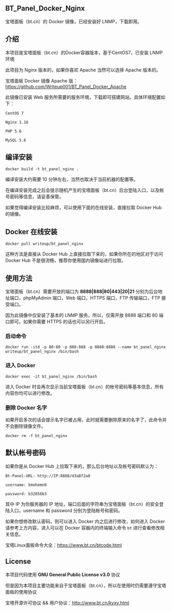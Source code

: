 ## BT_Panel_Docker_Nginx
宝塔面板（bt.cn）的 Docker 镜像，已经安装好 LNMP，下载即用。

## 介绍
本项目是宝塔面板（bt.cn）的Docker容器版本，基于CentOS7，已安装 LNMP 环境

此项目为 Nginx 版本的，如果你喜欢 Apache 当然可以选择 Apache 版本的。

宝塔面板 Docker 镜像 Apache 版：https://github.com/Writeup001/BT_Panel_Docker_Apache

此镜像已安装 Web 服务所需要的服务环境，下载即可搭建网站。具体环境配置如下：
```
CentOS 7

Nginx 1.16

PHP 5.6

MySQL 5.6
```

## 编译安装
```
docker build -t bt_panel_nginx .
```
编译安装大约需要 10 分钟左右，当然也取决于当前机器的配置等。

在编译安装完成之后会提示随机产生的宝塔面板（bt.cn）后台登陆入口，以及帐号密码等信息，请妥善保管。

如果觉得编译安装比较麻烦，可以使用下面的在线安装，直接拉取 Docker Hub 的镜像。

## Docker 在线安装
```
docker pull writeup/bt_panel_nginx
```
这种方法是直接从 Docker Hub 上直接拉取下来的，如果你所在的地区对于访问 Docker Hub 不是很流畅，推荐你使用国内镜像站进行拉取。

## 使用方法
宝塔面板（bt.cn）需要开放的端口为 **8888|888|80|443|20|21** 分别为后台地址端口，phpMyAdmin 端口，Web 端口，HTTPS 端口，FTP 传输端口，FTP 接受端口。

因为此镜像中仅安装了基本的 LNMP 服务，所以，仅需开放 8888 端口和 80 端口即可。如果你需要 HTTPS 的话也可以另行开启。

### 启动命令
```
docker run -itd -p 80:80 -p 888:888 -p 8888:8888 --name bt_panel_nginx writeup/bt_panel_nginx /bin/bash
```
### 进入 Docker
```
docker exec -it bt_panel_nginx /bin/bash
```
进入 Docker 时会再次显示当前宝塔面板（bt.cn）的帐号密码等基本信息，所有内容你均可以进行修改。

### 删除 Docker 名字
如果开启多次的话会提示名字已被占用，此时就需要删除原来的名字了，此命令并不会删除镜像文件。
```
docker rm -f bt_panel_nginx
```

## 默认帐号密码
如果你是从 Docker Hub 上拉取下来的，那么后台地址以及帐号密码默认为：
```
Bt-Panel-URL: http://IP:8888/d3a8f2a0

username: kmohemn0

password: b32856b3
```
其中 IP 为你服务器的 IP 地址，端口后面的字符串为宝塔面板（bt.cn）的安全登陆入口，username 和 password 分别为登陆帐号和密码。

如果你想修改默认密码，则可以进入 Docker 内之后进行修改，如何进入 Docker 请参考上方内容，进入可以在 Docker 容器内的终端输入命令 ```bt``` 进行查看修改相关信息。

宝塔Linux面板命令大全：https://www.bt.cn/btcode.html


## License
本项目代码使用 **GNU General Public License v3.0** 协议

但是因为本项目主要功能来自于宝塔面板（bt.cn），所以在使用时仍需要遵守宝塔面板的使用协议

宝塔开源许可协议 && 用户协议：http://www.bt.cn/kyxy.html

